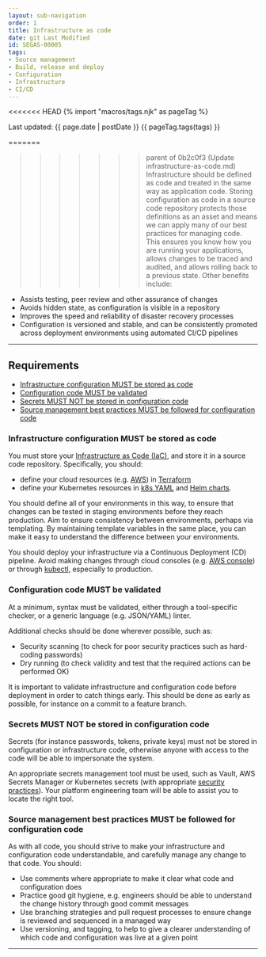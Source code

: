 ```yaml
---
layout: sub-navigation
order: 1
title: Infrastructure as code
date: git Last Modified
id: SEGAS-00005
tags:
- Source management
- Build, release and deploy
- Configuration
- Infrastructure
- CI/CD
---
```


<<<<<<< HEAD
{% import "macros/tags.njk" as pageTag %}

Last updated: {{ page.date | postDate }}
{{ pageTag.tags(tags)  }}

=======
>>>>>>> parent of 0b2c0f3 (Update infrastructure-as-code.md)
Infrastructure should be defined as code and treated in the same way as application code. 
Storing configuration as code in a source code repository protects those definitions as an asset and means 
we can apply many of our best practices for managing code. This ensures you know how you are running your 
applications, allows changes to be traced and audited, and allows rolling back to a previous state. Other benefits include:

- Assists testing, peer review and other assurance of changes
- Avoids hidden state, as configuration is visible in a repository
- Improves the speed and reliability of disaster recovery processes
- Configuration is versioned and stable, and can be consistently promoted across deployment environments using automated CI/CD pipelines

---

## Requirements

- [Infrastructure configuration MUST be stored as code](#infrastructure-configuration-must-be-stored-as-code)
- [Configuration code MUST be validated](#configuration-code-must-be-validated)
- [Secrets MUST NOT be stored in configuration code](#secrets-must-not-be-stored-in-configuration-code)
- [Source management best practices MUST be followed for configuration code](#source-management-best-practices-must-be-followed-for-configuration-code)

### Infrastructure configuration MUST be stored as code

You must store your [Infrastructure as Code (IaC)](https://en.wikipedia.org/wiki/Infrastructure_as_code), and store it in a source code repository. Specifically, you should:

- define your cloud resources (e.g. [AWS](https://aws.amazon.com/)) in [Terraform](https://www.terraform.io/)
- define your Kubernetes resources in [k8s YAML](https://kubernetes.io/docs/concepts/overview/working-with-objects/kubernetes-objects/) and [Helm charts](https://helm.sh/).

You should define all of your environments in this way, to ensure that changes can be tested in staging environments before they reach production. Aim to ensure consistency between environments, perhaps via templating. By maintaining template variables in the same place, you can make it easy to understand the difference between your environments.

You should deploy your infrastructure via a Continuous Deployment (CD) pipeline. Avoid making changes through cloud consoles (e.g. [AWS console](https://aws.amazon.com/console/)) or through [kubectl](https://kubernetes.io/docs/reference/kubectl/), especially to production.

### Configuration code MUST be validated 

At a minimum, syntax must be validated, either through a tool-specific checker, or a generic language (e.g. JSON/YAML) linter.

Additional checks should be done wherever possible, such as:

- Security scanning (to check for poor security practices such as hard-coding passwords)
- Dry running (to check validity and test that the required actions can be performed OK)

It is important to validate infrastructure and configuration code before deployment in order to catch things early. This should be done as early as possible, for instance on a commit to a feature branch. 

### Secrets MUST NOT be stored in configuration code

Secrets (for instance passwords, tokens, private keys) must not be stored in configuration or infrastructure code, otherwise anyone with access to the code will be able to impersonate the system.

An appropriate secrets management tool must be used, such as Vault, AWS Secrets Manager or Kubernetes secrets (with appropriate [security practices](https://kubernetes.io/docs/concepts/security/secrets-good-practices/)). Your platform engineering team will be able to assist you to locate the right tool.

### Source management best practices MUST be followed for configuration code

As with all code, you should strive to make your infrastructure and configuration code understandable, and carefully manage any change to that code. You should:

- Use comments where appropriate to make it clear what code and configuration does
- Practice good git hygiene, e.g. engineers should be able to understand the change history through good commit messages
- Use branching strategies and pull request processes to ensure change is reviewed and sequenced in a managed way
- Use versioning, and tagging, to help to give a clearer understanding of which code and configuration was live at a given point 

---
